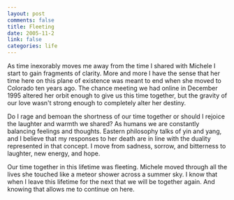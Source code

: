 ```yaml
--- 
layout: post
comments: false
title: Fleeting
date: 2005-11-2
link: false
categories: life
---
```

As time inexorably moves me away from the time I shared with Michele I start to gain fragments of clarity. More and more I have the sense that her time here on this plane of existence was meant to end when she moved to Colorado ten years ago. The chance meeting we had online in December 1995 altered her orbit enough to give us this time together, but the gravity of our love wasn't strong enough to completely alter her destiny.

Do I rage and bemoan the shortness of our time together or should I rejoice the laughter and warmth we shared? As humans we are constantly balancing feelings and thoughts. Eastern philosophy talks of yin and yang, and I believe that my responses to her death are in line with the duality represented in that concept. I move from sadness, sorrow, and bitterness to laughter, new energy, and hope.

Our time together in this lifetime was fleeting. Michele moved through all the lives she touched like a meteor shower across a summer sky. I know that when I leave this lifetime for the next that we will be together again. And knowing that allows me to continue on here.
